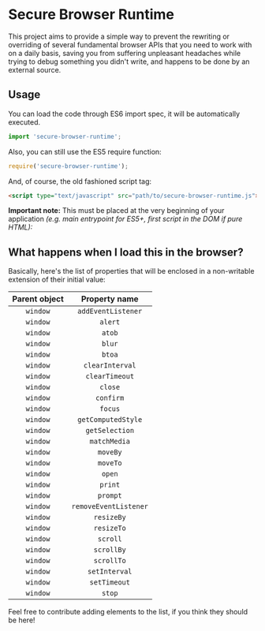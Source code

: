 Secure Browser Runtime
======================

This project aims to provide a simple way to prevent the rewriting or overriding
of several fundamental browser APIs that you need to work with on a daily basis,
saving you from suffering unpleasant headaches while trying to debug something
you didn't write, and happens to be done by an external source.

## Usage

You can load the code through ES6 import spec, it will be automatically executed.

```js
import 'secure-browser-runtime';
```

Also, you can still use the ES5 require function:

```js
require('secure-browser-runtime');
```

And, of course, the old fashioned script tag:

```html
<script type="text/javascript" src="path/to/secure-browser-runtime.js"></script>
```

**Important note:** This must be placed at the very beginning of your application
_(e.g. main entrypoint for ES5+, first script in the DOM if pure HTML):_

## What happens when I load this in the browser?

Basically, here's the list of properties that will be enclosed in a non-writable
extension of their initial value:

| Parent object |  Property name        |
|:-------------:|:---------------------:|
| `window`      | `addEventListener`    |
| `window`      | `alert`               |
| `window`      | `atob`                |
| `window`      | `blur`                |
| `window`      | `btoa`                |
| `window`      | `clearInterval`       |
| `window`      | `clearTimeout`        |
| `window`      | `close`               |
| `window`      | `confirm`             |
| `window`      | `focus`               |
| `window`      | `getComputedStyle`    |
| `window`      | `getSelection`        |
| `window`      | `matchMedia`          |
| `window`      | `moveBy`              |
| `window`      | `moveTo`              |
| `window`      | `open`                |
| `window`      | `print`               |
| `window`      | `prompt`              |
| `window`      | `removeEventListener` |
| `window`      | `resizeBy`            |
| `window`      | `resizeTo`            |
| `window`      | `scroll`              |
| `window`      | `scrollBy`            |
| `window`      | `scrollTo`            |
| `window`      | `setInterval`         |
| `window`      | `setTimeout`          |
| `window`      | `stop`                |

Feel free to contribute adding elements to the list, if you think they should
be here!
